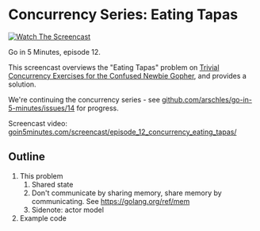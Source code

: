 # Concurrency Series: Eating Tapas

[![Watch The Screencast](https://goin5minutes.com/img/watch-screencast.svg)](https://goin5minutes.com/screencast/episode_12_concurrency_eating_tapas/)

Go in 5 Minutes, episode 12.

This screencast overviews the "Eating Tapas" problem on [Trivial Concurrency Exercises for the Confused Newbie Gopher](http://whipperstacker.com/2015/10/05/3-trivial-concurrency-exercises-for-the-confused-newbie-gopher/), and provides a solution.

We're continuing the concurrency series - see [github.com/arschles/go-in-5-minutes/issues/14](https://github.com/arschles/go-in-5-minutes/issues/14) for progress.

Screencast video: [goin5minutes.com/screencast/episode_12_concurrency_eating_tapas/](https://goin5minutes.com/screencast/episode_12_concurrency_eating_tapas/)

## Outline

1. This problem
   1. Shared state
   2. Don't communicate by sharing memory, share memory by communicating. See https://golang.org/ref/mem
   3. Sidenote: actor model
2. Example code
